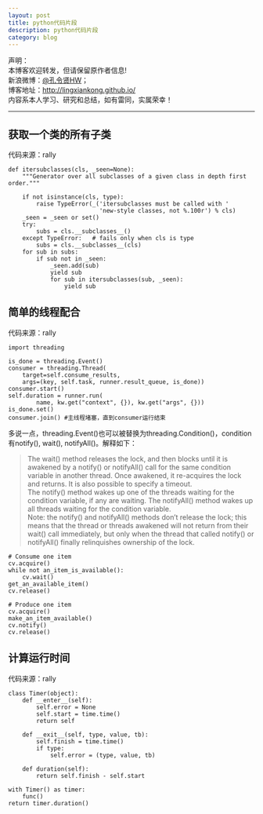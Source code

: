 ```yaml
---
layout: post
title: python代码片段
description: python代码片段
category: blog
---
```


声明：  
本博客欢迎转发，但请保留原作者信息!  
新浪微博：[@孔令贤HW](http://weibo.com/lingxiankong)；   
博客地址：<http://lingxiankong.github.io/>  
内容系本人学习、研究和总结，如有雷同，实属荣幸！

---

## 获取一个类的所有子类
代码来源：rally

    def itersubclasses(cls, _seen=None):
        """Generator over all subclasses of a given class in depth first order."""

        if not isinstance(cls, type):
            raise TypeError(_('itersubclasses must be called with '
                              'new-style classes, not %.100r') % cls)
        _seen = _seen or set()
        try:
            subs = cls.__subclasses__()
        except TypeError:   # fails only when cls is type
            subs = cls.__subclasses__(cls)
        for sub in subs:
            if sub not in _seen:
                _seen.add(sub)
                yield sub
                for sub in itersubclasses(sub, _seen):
                    yield sub
                    
## 简单的线程配合
代码来源：rally

    import threading
    
    is_done = threading.Event()
    consumer = threading.Thread(
        target=self.consume_results,
        args=(key, self.task, runner.result_queue, is_done))
    consumer.start()
    self.duration = runner.run(
            name, kw.get("context", {}), kw.get("args", {}))
    is_done.set()
    consumer.join() #主线程堵塞，直到consumer运行结束

多说一点，threading.Event()也可以被替换为threading.Condition()，condition有notify(), wait(), notifyAll()。解释如下：

> The wait() method releases the lock, and then blocks until it is awakened by a notify() or notifyAll() call for the same condition variable in another thread. Once awakened, it re-acquires the lock and returns. It is also possible to specify a timeout.  
The notify() method wakes up one of the threads waiting for the condition variable, if any are waiting. The notifyAll() method wakes up all threads waiting for the condition variable.  
Note: the notify() and notifyAll() methods don’t release the lock; this means that the thread or threads awakened will not return from their wait() call immediately, but only when the thread that called notify() or notifyAll() finally relinquishes ownership of the lock.

    # Consume one item
    cv.acquire()
    while not an_item_is_available():
        cv.wait()
    get_an_available_item()
    cv.release()

    # Produce one item
    cv.acquire()
    make_an_item_available()
    cv.notify()
    cv.release()
    
## 计算运行时间
代码来源：rally

    class Timer(object):
        def __enter__(self):
            self.error = None
            self.start = time.time()
            return self

        def __exit__(self, type, value, tb):
            self.finish = time.time()
            if type:
                self.error = (type, value, tb)

        def duration(self):
            return self.finish - self.start

    with Timer() as timer:
        func()
    return timer.duration()